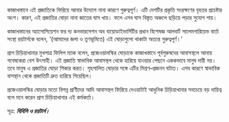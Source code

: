 কাজাখস্তানে এই প্রজাতিকে ফিরিয়ে আনার উদ্যোগ নানা কারণে গুরুত্বপূর্ণ। এটি দেশটির প্রকৃতি সংরক্ষণের বৃহত্তর প্রচেষ্টার অংশ। কারণ, এই প্রজাতির ঘোড়া নানা জাতের ঘাস খায়। ফলে এসব ঘাস বিস্তৃত অঞ্চলে ছড়িয়ে পড়ার সুযোগ পায়।

কাজাখস্তানের অ্যাসোসিয়েশন ফর দ্য কনভারসেশন অব বায়োডাইভার্সিটির প্রধান বিশেষজ্ঞ আলবার্ট সালেমগারিয়েভ বার্তা সংস্থা রয়টার্সকে বলেন, ‘(আমাদের জলা ও তৃণভূমিতে) এই ঘোড়াগুলো থাকাটা অত্যন্ত গুরুত্বপূর্ণ।’

প্রাগ চিড়িয়াখানার মুখপাত্র ফিলিপ ম্যাক বলেন, প্রজেওয়ালস্কির ঘোড়াকে কাজাখস্তানে পূর্বপুরুষদের আবাসস্থলে আনায় গবেষকেরা বেশ উৎসাহী। এই প্রজাতি স্বাভাবিক আবাসস্থল থেকে হারিয়ে যাওয়ার পেছনে এককভাবে মানুষ দায়ী নয়। তবে মানুষ এ প্রজাতির ঘোড়া শিকার করত। গৃহপালিত ঘোড়ার সঙ্গে এটির মিশ্রণ–প্রজনন ঘটাত। এসব কারণে স্বাভাবিক বাসস্থান থেকে প্রজাতিটি দ্রুত হারিয়ে গিয়েছিল।

প্রজেওয়ালস্কির ঘোড়ার মতো বিপন্ন প্রাণীদের আদি আবাসস্থল ফিরিয়ে দেওয়াটাই আধুনিক চিড়িয়াখানার সবচেয়ে বড় দায়িত্ব বলে মনে করেন প্রাগ চিড়িয়াখানার এই কর্মকর্তা।

সূত্র: ***বিবিসি ও রয়টার্স।***
